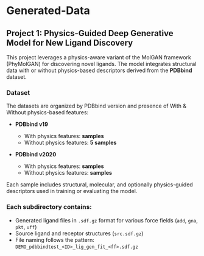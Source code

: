 # Generated-Data

## Project 1: Physics-Guided Deep Generative Model for New Ligand Discovery

This project leverages a physics-aware variant of the MolGAN framework (PhyMolGAN) for discovering novel ligands. The model integrates structural data with or without physics-based descriptors derived from the **PDBbind** dataset.

### Dataset

The datasets are organized by PDBbind version and presence of With & Without physics-based features:

- **PDBbind v19**
  - With physics features: **samples**
  - Without physics features: **5 samples**

- **PDBbind v2020**
  - With physics features: **samples**
  - Without physics features: **samples**

Each sample includes structural, molecular, and optionally physics-guided descriptors used in training or evaluating the model.

### Each subdirectory contains:
  - Generated ligand files in `.sdf.gz` format for various force fields (`add`, `gna`, `pkt`, `uff`)
  - Source ligand and receptor structures (`src.sdf.gz`)
  - File naming follows the pattern:  
    `DEMO_pdbbindtest_<ID>_lig_gen_fit_<ff>.sdf.gz`

